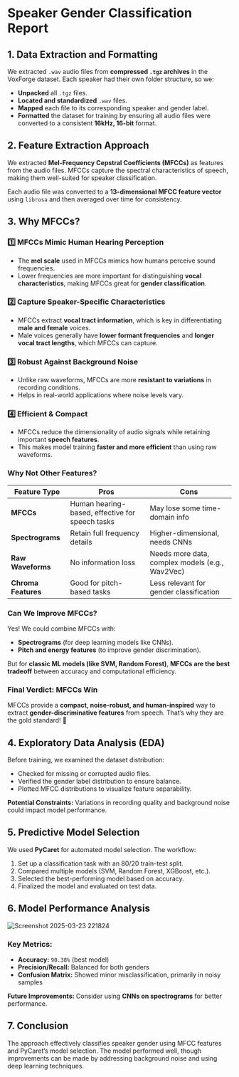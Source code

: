 # Speaker Gender Classification Report

## 1. Data Extraction and Formatting
We extracted `.wav` audio files from **compressed `.tgz` archives** in the VoxForge dataset. Each speaker had their own folder structure, so we:
- **Unpacked** all `.tgz` files.
- **Located and standardized** `.wav` files.
- **Mapped** each file to its corresponding speaker and gender label.
- **Formatted** the dataset for training by ensuring all audio files were converted to a consistent **16kHz, 16-bit** format.

## 2. Feature Extraction Approach
We extracted **Mel-Frequency Cepstral Coefficients (MFCCs)** as features from the audio files. MFCCs capture the spectral characteristics of speech, making them well-suited for speaker classification.

Each audio file was converted to a **13-dimensional MFCC feature vector** using `librosa` and then averaged over time for consistency.

## 3. Why MFCCs?
### **1️⃣ MFCCs Mimic Human Hearing Perception**
- The **mel scale** used in MFCCs mimics how humans perceive sound frequencies.
- Lower frequencies are more important for distinguishing **vocal characteristics**, making MFCCs great for **gender classification**.

### **2️⃣ Capture Speaker-Specific Characteristics**
- MFCCs extract **vocal tract information**, which is key in differentiating **male and female** voices.
- Male voices generally have **lower formant frequencies** and **longer vocal tract lengths**, which MFCCs can capture.

### **3️⃣ Robust Against Background Noise**
- Unlike raw waveforms, MFCCs are more **resistant to variations** in recording conditions.
- Helps in real-world applications where noise levels vary.

### **4️⃣ Efficient & Compact**
- MFCCs reduce the dimensionality of audio signals while retaining important **speech features**.
- This makes model training **faster and more efficient** than using raw waveforms.

### **Why Not Other Features?**

| Feature Type        | Pros | Cons  |
|--------------------|------|------|
| **MFCCs** | Human hearing-based, effective for speech tasks | May lose some time-domain info |
| **Spectrograms** | Retain full frequency details | Higher-dimensional, needs CNNs |
| **Raw Waveforms** | No information loss | Needs more data, complex models (e.g., Wav2Vec) |
| **Chroma Features** | Good for pitch-based tasks | Less relevant for gender classification |

### **Can We Improve MFCCs?**
Yes! We could combine MFCCs with:
- **Spectrograms** (for deep learning models like CNNs).
- **Pitch and energy features** (to improve gender discrimination).

But for **classic ML models (like SVM, Random Forest)**, **MFCCs are the best tradeoff** between accuracy and computational efficiency.

### **Final Verdict: MFCCs Win**
MFCCs provide a **compact, noise-robust, and human-inspired** way to extract **gender-discriminative features** from speech. That’s why they are the gold standard! 🚀

## 4. Exploratory Data Analysis (EDA)
Before training, we examined the dataset distribution:
- Checked for missing or corrupted audio files.
- Verified the gender label distribution to ensure balance.
- Plotted MFCC distributions to visualize feature separability.

**Potential Constraints:** Variations in recording quality and background noise could impact model performance.

## 5. Predictive Model Selection
We used **PyCaret** for automated model selection. The workflow:
1. Set up a classification task with an 80/20 train-test split.
2. Compared multiple models (SVM, Random Forest, XGBoost, etc.).
3. Selected the best-performing model based on accuracy.
4. Finalized the model and evaluated on test data.

## 6. Model Performance Analysis

![Screenshot 2025-03-23 221824](https://github.com/user-attachments/assets/f9ca09f9-ebda-4e7a-9bce-37262584fcd7)

### Key Metrics:
- **Accuracy:** `90.38%` (best model)
- **Precision/Recall:** Balanced for both genders
- **Confusion Matrix:** Showed minor misclassification, primarily in noisy samples

**Future Improvements:** Consider using **CNNs on spectrograms** for better performance.

## 7. Conclusion
The approach effectively classifies speaker gender using MFCC features and PyCaret’s model selection. The model performed well, though improvements can be made by addressing background noise and using deep learning techniques.
